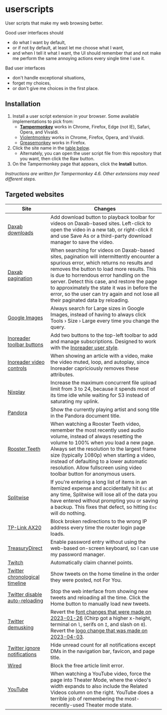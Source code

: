 # userscripts
User scripts that make my web browsing better.

Good user interfaces should
- do what I want by default,
- or if not by default, at least let me choose what I want,
- and when I tell it what I want, the UI should remember that and not make me perform the same annoying actions every single time I use it.

Bad user interfaces
- don't handle exceptional situations,
- forget my choices,
- or don't give me choices in the first place.

## Installation
1. Install a user script extension in your browser. Some available implementations to pick from:
    - [**Tampermonkey**](https://tampermonkey.net/) works in Chrome, Firefox, Edge (not IE), Safari, Opera, and Vivaldi.
    - [Violentmonkey](https://violentmonkey.github.io/get-it/) works in Chrome, Firefox, Opera, and Vivaldi.
    - [Greasemonkey](https://addons.mozilla.org/en-US/firefox/addon/greasemonkey/) works in Firefox.
1. Click the site name in the [table below](#targeted-websites).
    - Alternately, you can open the user script file from this repository that you want, then click the Raw button.
1. On the Tampermonkey page that appears, click the **Install** button.

*Instructions are written for Tampermonkey 4.6. Other extensions may need different steps.*

## Targeted websites

|Site|Changes|
|-|-|
|[Daxab downloads](https://github.com/Aldaviva/userscripts/raw/master/daxab-downloads.user.js)|Add download button to playback toolbar for videos on Daxab-based sites. Left-click to open the video in a new tab, or right-click it and use Save As or a third-party download manager to save the video.|
|[Daxab pagination](https://github.com/Aldaviva/userscripts/raw/master/daxab-pagination.user.js)|When searching for videos on Daxab-based sites, pagination will intermittently encounter a spurious error, which returns no results and removes the button to load more results. This is due to horrendous error handling on the server. Detect this case, and restore the page to approximately the state it was in before the error, so the user can try again and not lose all their paginated data by reloading.|
|[Google Images](https://github.com/Aldaviva/userscripts/raw/master/google-images.user.js)|Always search for Large sizes in Google Images, instead of having to always click Tools › Size › Large every time you change the query.|
|[Inoreader toolbar buttons](https://github.com/Aldaviva/userscripts/raw/master/inoreader-toolbar-buttons.user.js)|Add two buttons to the top-left toolbar to add and manage subscriptions. Designed to work with the [Inoreader user style](https://raw.githubusercontent.com/Aldaviva/userstyles/master/styles/inoreader.user.css).|
|[Inoreader video controls](https://github.com/Aldaviva/userscripts/raw/master/inoreader-video-controls.user.js)|When showing an article with a video, make the video muted, loop, and autoplay, since Inoreader capriciously removes these attributes.|
|[Nixplay](https://github.com/Aldaviva/userscripts/raw/master/nixplay.user.js)|Increase the maximum concurrent file upload limit from 3 to 24, because it spends most of its time idle while waiting for S3 instead of saturating my uplink.|
|[Pandora](https://github.com/Aldaviva/userscripts/raw/master/pandora-now-playing.user.js)|Show the currently playing artist and song title in the Pandora document title.|
|[Rooster Teeth](https://github.com/Aldaviva/userscripts/raw/master/rooster-teeth-volume-persistence.user.js)|When watching a Rooster Teeth video, remember the most recently used audio volume, instead of always resetting the volume to 100% when you load a new page. Always set the resolution to the largest frame size (typically 1080p) when starting a video, instead of defaulting to a lower automatic resolution. Allow fullscreen using video toolbar button for anonymous users.|
|[Splitwise](https://github.com/Aldaviva/userscripts/raw/master/splitwise.user.js)|If you're entering a long list of items in an itemized expense and accidentally hit `Esc` at any time, Splitwise will lose all of the data you have entered without prompting you or saving a backup. This fixes that defect, so hitting `Esc` will do nothing.|
|[TP-Link AX20](https://github.com/Aldaviva/userscripts/raw/master/tplink.user.js)|Block broken redirections to the wrong IP address every time the router login page loads.|
|[TreasuryDirect](https://github.com/Aldaviva/userscripts/raw/master/treasurydirect.user.js)|Enable password entry without using the web-based on-screen keyboard, so I can use my password manager.|
|[Twitch](https://github.com/Aldaviva/userscripts/raw/master/twitch.user.js)|Automatically claim channel points.|
|[Twitter chronological timeline](https://github.com/Aldaviva/userscripts/raw/master/twitter-chronological.user.js)|Show tweets on the home timeline in the order they were posted, not For You.|
|[Twitter disable auto-reloading](https://github.com/Aldaviva/userscripts/raw/master/twitter-disable-auto-reloading.user.js)|Stop the web interface from showing new tweets and reloading all the time. Click the Home button to manually load new tweets.|
|[Twitter demusking](https://github.com/Aldaviva/userscripts/raw/master/twitter-font-2022.user.js)|Revert the [font changes that were made on 2023-01-26](https://www.theverge.com/2023/1/26/23572746/twitter-changed-font-impersonators) (Chirp got a higher x-height, terminal on `l`, serifs on `I`, and slash on `0`).<br>Revert the [logo change that was made on 2023-04-03](https://www.theverge.com/2023/4/3/23668356/twitter-doge-bird-logo-retweet-labels-following-timeline).|
|[Twitter ignore notifications](https://github.com/Aldaviva/userscripts/raw/master/twitter-ignore-notifications.user.js)|Hide unread count for all notifications except DMs in the navigation bar, favicon, and page title.|
|[Wired](https://github.com/Aldaviva/userscripts/raw/master/wired.user.js)|Block the free article limit error.|
|[YouTube](https://github.com/Aldaviva/userscripts/raw/master/force-youtube-theater-mode.user.js)|When watching a YouTube video, force the page into Theater Mode, where the video's width expands to also include the Related Videos column on the right. YouTube does a terrible job of remembering the most-recently-used Theater mode state.|
